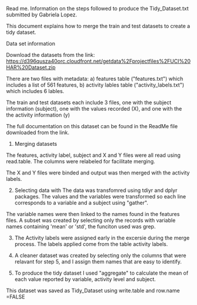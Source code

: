 ﻿Read me.
Information on the steps followed to produce the Tidy_Dataset.txt submitted by Gabriela Lopez.

This document explains how to merge the train and test datasets to create a tidy dataset.

Data set information 

Download the datasets from the link:  https://d396qusza40orc.cloudfront.net/getdata%2Fprojectfiles%2FUCI%20HAR%20Dataset.zip

There are two files with metadata: a) features table ("features.txt") which includes a list of 561 features, b) activity lables table ("activity_labels.txt") which includes 6 lables.

The train and test datasets  each include 3 files, one with the subject information (subject), one with the values recorded (X), and one with the the activity information (y)

The full documentation on this dataset can be found in the ReadMe file downloaded from the link.

1. Merging datasets

The features, activity label, subject and X and Y files were all read using read.table.
The columns were relabeled for facilitate merging.

The X and Y files were binded and output was then merged with the activity labels.

2.  Selecting data with
The data was transfomred using tdiyr and dplyr packages. The values and the variables were transformed so each line corresponds to a variable and a subject using "gather".

The variable names were then linked to the names found in the features files. 
A subset was created by selecting only the records with variable names containing 'mean' or 'std', the funciton used was grep.

3. The Activity labels were assigned early in the excersie during the merge process. The labels applied come from the table activity labels.

4. A cleaner dataset  was created by selecting only the columns that were relavant for step 5, and I assign them names that are easy to identify. 

5. To produce the tidy dataset I used "aggregate" to calculate the mean of each value reported by variable, activity level and subject.

This dataset was saved as Tidy_Dataset using  write.table and row.name =FALSE


